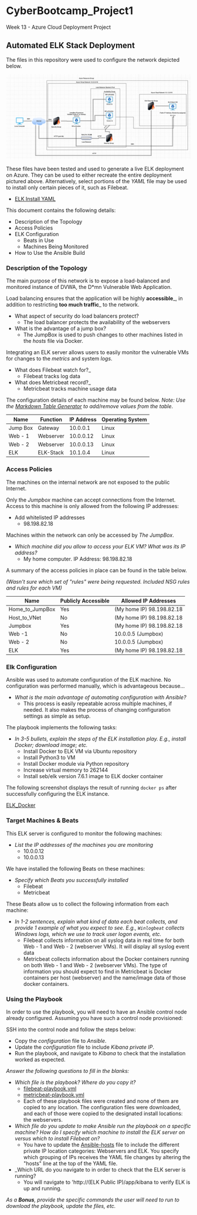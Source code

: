 # CyberBootcamp_Project1
Week 13 - Azure Cloud Deployment Project


## Automated ELK Stack Deployment

The files in this repository were used to configure the network depicted below.

![Network Diagram](Network_Diagram/Network_Diagram.png)

These files have been tested and used to generate a live ELK deployment on Azure. They can be used to either recreate the entire deployment pictured above. Alternatively, select portions of the _YAML_ file may be used to install only certain pieces of it, such as Filebeat.

  - [ELK Install YAML](Ansible_Playbooks/install-ELK.yml)

This document contains the following details:
- Description of the Topology
- Access Policies
- ELK Configuration
  - Beats in Use
  - Machines Being Monitored
- How to Use the Ansible Build


### Description of the Topology

The main purpose of this network is to expose a load-balanced and monitored instance of DVWA, the D*mn Vulnerable Web Application.

Load balancing ensures that the application will be highly __accessible___, in addition to restricting __too much traffic___ to the network.
- What aspect of security do load balancers protect? 
  - The load balancer protects the availability of the webservers 
- What is the advantage of a jump box?
  - The JumpBox is used to push changes to other machines listed in the *hosts* file via Docker. 

Integrating an ELK server allows users to easily monitor the vulnerable VMs for changes to the _metrics_ and system _logs_.
- What does Filebeat watch for?_
  - Filebeat tracks log data
- What does Metricbeat record?_
  - Metricbeat tracks machine usage data

The configuration details of each machine may be found below.
_Note: Use the [Markdown Table Generator](http://www.tablesgenerator.com/markdown_tables) to add/remove values from the table_.

| Name     | Function | IP Address | Operating System |
|----------|----------|------------|------------------|
| Jump Box | Gateway  | 10.0.0.1   | Linux            |
| Web - 1  | Webserver| 10.0.0.12  | Linux            |
| Web - 2  | Webserver| 10.0.0.13  | Linux            |
| ELK      | ELK-Stack| 10.1.0.4   | Linux            |

### Access Policies

The machines on the internal network are not exposed to the public Internet. 

Only the _Jumpbox_ machine can accept connections from the Internet. Access to this machine is only allowed from the following IP addresses:
- Add whitelisted IP addresses
  -  98.198.82.18

Machines within the network can only be accessed by _The JumpBox_.
- _Which machine did you allow to access your ELK VM? What was its IP address?_
  - My home computer. IP Address: 98.198.82.18

A summary of the access policies in place can be found in the table below.

_(Wasn't sure which set of "rules" were being requested. Included NSG rules and rules for each VM)_

| Name     | Publicly Accessible | Allowed IP Addresses |
|----------|---------------------|----------------------|
| Home_to_JumpBox | Yes          | (My home IP) 98.198.82.18 |
| Host_to_VNet    | No           | (My home IP) 98.198.82.18 |
| Jumpbox   | Yes     |  (My home IP) 98.198.82.18|
| Web -1 | No  | 10.0.0.5 (Jumpbox) |
| Web - 2 | No | 10.0.0.5 (Jumpbox) |
| ELK | Yes | (My home IP) 98.198.82.18 |

### Elk Configuration

Ansible was used to automate configuration of the ELK machine. No configuration was performed manually, which is advantageous because...
- _What is the main advantage of automating configuration with Ansible?_
  - This process is easily repeatable across multiple machines, if needed. It also makes the process of changing configuration settings as simple as setup.  

The playbook implements the following tasks:
- _In 3-5 bullets, explain the steps of the ELK installation play. E.g., install Docker; download image; etc._
  - Install Docker to ELK VM via Ubuntu repository
  - Install Python3 to VM
  - Install Docker module via Python repository
  - Increase virtual memory to 262144
  - Install seb/elk version 7.6.1 image to ELK docker container

The following screenshot displays the result of running `docker ps` after successfully configuring the ELK instance.

[ELK_Docker](Project_Images/ELK_Docker.png)

### Target Machines & Beats
This ELK server is configured to monitor the following machines:
- _List the IP addresses of the machines you are monitoring_
  - 10.0.0.12
  - 10.0.0.13 

We have installed the following Beats on these machines:
- _Specify which Beats you successfully installed_
  - Filebeat
  - Metricbeat

These Beats allow us to collect the following information from each machine:
- _In 1-2 sentences, explain what kind of data each beat collects, and provide 1 example of what you expect to see. E.g., `Winlogbeat` collects Windows logs, which we use to track user logon events, etc._
  - Filebeat collects information on all syslog data in real time for both Web - 1 and Web - 2 (webserver VMs). It will display all syslog event data
  - Metricbeat collects information about the Docker containers running on both Web - 1 and Web - 2 (webserver VMs). The type of information you should expect to find in Metricbeat is Docker containers per host (webserver) and the name/image data of those docker containers.

### Using the Playbook
In order to use the playbook, you will need to have an Ansible control node already configured. Assuming you have such a control node provisioned: 

SSH into the control node and follow the steps below:
- Copy the _configuration_ file to _Ansible_.
- Update the _configuration_ file to include _Kibana private IP_.
- Run the playbook, and navigate to _Kibana_ to check that the installation worked as expected.

_Answer the following questions to fill in the blanks:_
- _Which file is the playbook? Where do you copy it?_
  - [filebeat-playbook.yml](Ansible_Playbooks/filebeat-playbook.yml)
  - [metricbeat-playbook.yml](Ansible_Playbooks/metricbeat-playbook.yml)
  - Each of these playbook files were created and none of them are copied to any location. The configuration files were downloaded, and each of those were copied to the designated install locations: the webservers.
- _Which file do you update to make Ansible run the playbook on a specific machine? How do I specify which machine to install the ELK server on versus which to install Filebeat on?_
  - You have to update the [Ansible-hosts](Ansible_Playbooks/Ansible-hosts.txt) file to include the different private IP location categories: Webservers and ELK. You specify which grouping of IPs receives the YAML file changes by altering the "hosts" line at the top of the YAML file.
- _Which URL do you navigate to in order to check that the ELK server is running?
  - You will navigate to 'http://(ELK Public IP)/app/kibana to verify ELK is up and running.

_As a **Bonus**, provide the specific commands the user will need to run to download the playbook, update the files, etc._
